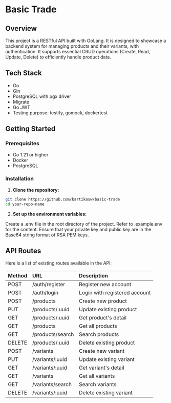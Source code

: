 # Basic Trade

## Overview

This project is a RESTful API built with GoLang. It is designed to showcase a backend system for managing products and their variants, with authentication. It supports essential CRUD operations (Create, Read, Update, Delete) to efficiently handle product data.

## Tech Stack

- Go
- Gin
- PostgreSQL with pgx driver
- Migrate
- Go JWT
- Testing purpose: testify, gomock, dockertest

## Getting Started

### Prerequisites

- Go 1.21 or higher
- Docker
- PostgreSQL

### Installation

1. **Clone the repository:**

```sh
git clone https://github.com/kartikasw/basic-trade
cd your-repo-name
```


2. **Set up the environment variables:**

Create a .env file in the root directory of the project. Refer to .example.env for the content. Ensure that your private key and public key are in the Base64 string format of RSA PEM keys.

## API Routes

Here is a list of existing routes available in the API:

| Method   | URL              | Description                   |
| :------- |:---------------- | :---------------------------- |
| POST     | /auth/register   | Register new account          |
| POST     | /auth/login      | Login with registered account |
| POST     | /products        | Create new product            |
| PUT      | /products/:uuid  | Update existing product       |
| GET      | /products/:uuid  | Get product's detail          |
| GET      | /products        | Get all products              |
| GET      | /products/search | Search products               |
| DELETE   | /products/:uuid  | Delete existing product       |
| POST     | /variants        | Create new variant            |
| PUT      | /variants/:uuid  | Update existing variant       |
| GET      | /variants/:uuid  | Get variant's detail          |
| GET      | /variants        | Get all variants              |
| GET      | /variants/search | Search variants               |
| DELETE   | /variants/:uuid  | Delete existing variant       |
